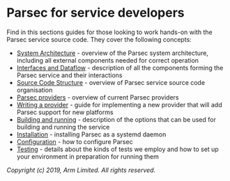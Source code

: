 # Parsec for service developers

Find in this sections guides for those looking to work hands-on with the Parsec service source code.
They cover the following concepts:

- [System Architecture](system_architecture.md) - overview of the Parsec system architecture,
   including all external components needed for correct operation
- [Interfaces and Dataflow](interfaces_and_dataflow.md) - description of all the components forming
   the Parsec service and their interactions
- [Source Code Structure](source_code_structure.md) - overview of Parsec service source code
   organisation
- [Parsec providers](providers.md) - overview of current Parsec providers
- [Writing a provider](adding_provider.md) - guide for implementing a new provider that will add
   Parsec support for new platforms
- [Building and running](build_run.md) - description of the options that can be used for building
   and running the service
- [Installation](install_parsec_linux.md) - installing Parsec as a systemd daemon
- [Configuration](configuration.md) - how to configure Parsec
- [Testing](test.md) - details about the kinds of tests we employ and how to set up your environment
   in preparation for running them

*Copyright (c) 2019, Arm Limited. All rights reserved.*
